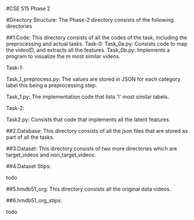 #CSE 515 Phase 2

#Directory Structure:
The Phase-2 directory consists of the following directories

##1.Code: 
This directory consists of all the codes of the task, including the preprocessing and actual tasks.
Task-0:
Task_0a.py: Consists code to map the videoID, and extracts all the features.
Task_0b.py: Implements a program to visualize the m most similar videos.

Task-1:

Task_1_preprocess.py: The values are stored in JSON for each category label this being a preprocessing step.

Task_1.py: The implementation code that lists 'l' most similar labels.

Task-2:

Task2.py: Consists that code that implements all the latent features.

##2.Database:
This directory consists of all the json files that are stored as part of all the tasks.

##3.Dataset:
This directory consists of two more directories which are target_videos and non_target_videos.

##4.Dataset Stips:

todo

##5.hmdb51_org:
This directory consists all the original data videos.

##6.hmdb51_org_stips:

todo






